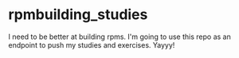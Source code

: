 # rpmbuilding_studies
I need to be better at building rpms. I'm going to use this repo as an endpoint to push my studies and exercises. Yayyy!
